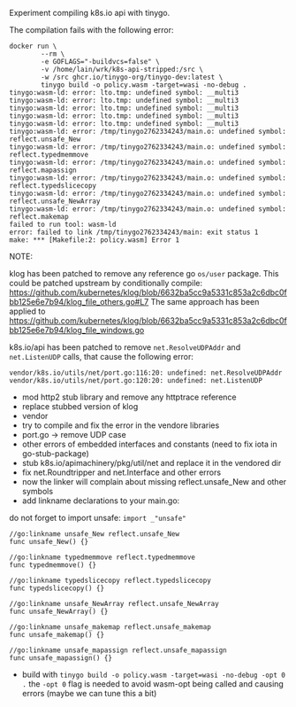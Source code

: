 Experiment compiling k8s.io api with tinygo.

The compilation fails with the following error:

```
docker run \
        --rm \
        -e GOFLAGS="-buildvcs=false" \
        -v /home/lain/wrk/k8s-api-stripped:/src \
        -w /src ghcr.io/tinygo-org/tinygo-dev:latest \
        tinygo build -o policy.wasm -target=wasi -no-debug .
tinygo:wasm-ld: error: lto.tmp: undefined symbol: __multi3
tinygo:wasm-ld: error: lto.tmp: undefined symbol: __multi3
tinygo:wasm-ld: error: lto.tmp: undefined symbol: __multi3
tinygo:wasm-ld: error: lto.tmp: undefined symbol: __multi3
tinygo:wasm-ld: error: lto.tmp: undefined symbol: __multi3
tinygo:wasm-ld: error: /tmp/tinygo2762334243/main.o: undefined symbol: reflect.unsafe_New
tinygo:wasm-ld: error: /tmp/tinygo2762334243/main.o: undefined symbol: reflect.typedmemmove
tinygo:wasm-ld: error: /tmp/tinygo2762334243/main.o: undefined symbol: reflect.mapassign
tinygo:wasm-ld: error: /tmp/tinygo2762334243/main.o: undefined symbol: reflect.typedslicecopy
tinygo:wasm-ld: error: /tmp/tinygo2762334243/main.o: undefined symbol: reflect.unsafe_NewArray
tinygo:wasm-ld: error: /tmp/tinygo2762334243/main.o: undefined symbol: reflect.makemap
failed to run tool: wasm-ld
error: failed to link /tmp/tinygo2762334243/main: exit status 1
make: *** [Makefile:2: policy.wasm] Error 1
```

NOTE:

klog has been patched to remove any reference go `os/user` package.
This could be patched upstream by conditionally compile: https://github.com/kubernetes/klog/blob/6632ba5cc9a5331c853a2c6dbc0fbb125e6e7b94/klog_file_others.go#L7
The same approach has been applied to https://github.com/kubernetes/klog/blob/6632ba5cc9a5331c853a2c6dbc0fbb125e6e7b94/klog_file_windows.go

k8s.io/api has been patched to remove `net.ResolveUDPAddr` and `net.ListenUDP` calls, that cause the following error:

```
vendor/k8s.io/utils/net/port.go:116:20: undefined: net.ResolveUDPAddr
vendor/k8s.io/utils/net/port.go:120:20: undefined: net.ListenUDP
```

- mod http2 stub library and remove any httptrace reference
- replace stubbed version of klog
- vendor
- try to compile and fix the error in the vendore libraries
- port.go -> remove UDP case
- other errors of embedded interfaces and constants (need to fix iota in go-stub-package)
- stub k8s.io/apimachinery/pkg/util/net and replace it in the vendored dir
- fix net.Roundtripper and net.Interface and other errors
- now the linker will complain about missing reflect.unsafe_New and other symbols
- add linkname declarations to your main.go:

do not forget to import unsafe: `import _"unsafe"`

```
//go:linkname unsafe_New reflect.unsafe_New
func unsafe_New() {}

//go:linkname typedmemmove reflect.typedmemmove
func typedmemmove() {}

//go:linkname typedslicecopy reflect.typedslicecopy
func typedslicecopy() {}

//go:linkname unsafe_NewArray reflect.unsafe_NewArray
func unsafe_NewArray() {}

//go:linkname unsafe_makemap reflect.unsafe_makemap
func unsafe_makemap() {}

//go:linkname unsafe_mapassign reflect.unsafe_mapassign
func unsafe_mapassign() {}
```

- build with `tinygo build -o policy.wasm -target=wasi -no-debug -opt 0 .`
  the `-opt 0` flag is needed to avoid wasm-opt being called and causing errors (maybe we can tune this a bit)
